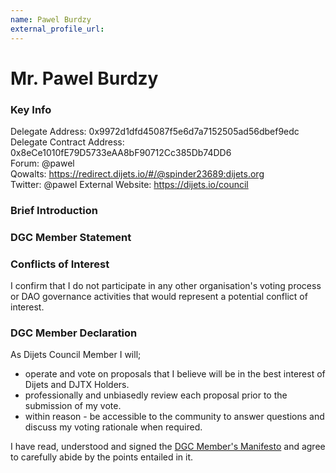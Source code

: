 ```yaml
---
name: Pawel Burdzy
external_profile_url:
---
```


# Mr. Pawel Burdzy

### Key Info

Delegate Address: 0x9972d1dfd45087f5e6d7a7152505ad56dbef9edc  
Delegate Contract Address: 0x8eCe1010fE79D5733eAA8bF90712Cc385Db74DD6  
Forum: @pawel  
Qowalts: https://redirect.dijets.io/#/@spinder23689:dijets.org  
Twitter: @pawel
External Website: https://dijets.io/council  

### Brief Introduction


### DGC Member Statement


### Conflicts of Interest

I confirm that I do not participate in any other organisation's voting process or DAO governance activities that would represent a potential conflict of interest.

### DGC Member Declaration

As Dijets Council Member I will;

 - operate and vote on proposals that I believe will be in the best interest of Dijets and DJTX Holders.
 - professionally and unbiasedly review each proposal prior to the submission of my vote.
 - within reason - be accessible to the community to answer questions and discuss my voting rationale when required.

I have read, understood and signed the [DGC Member's Manifesto](https://dijets.io/manifesto) and agree to carefully abide by the points entailed in it.
